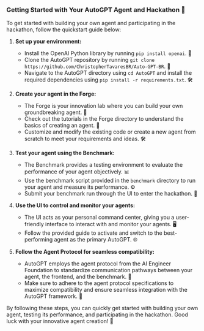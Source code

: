 ### Getting Started with Your AutoGPT Agent and Hackathon 🚀

To get started with building your own agent and participating in the hackathon, follow the quickstart guide below:

1. **Set up your environment:**
   - Install the OpenAI Python library by running `pip install openai`. 🐍
   - Clone the AutoGPT repository by running `git clone https://github.com/ChristopherTavaresBR/Auto-GPT-BR`. 🚗
   - Navigate to the AutoGPT directory using `cd AutoGPT` and install the required dependencies using `pip install -r requirements.txt`. 🛠️

2. **Create your agent in the Forge:**
   - The Forge is your innovation lab where you can build your own groundbreaking agent. 🔨
   - Check out the tutorials in the Forge directory to understand the basics of creating an agent. 📘
   - Customize and modify the existing code or create a new agent from scratch to meet your requirements and ideas. 🛠️

3. **Test your agent using the Benchmark:**
   - The Benchmark provides a testing environment to evaluate the performance of your agent objectively. 📊
   - Use the benchmark script provided in the `benchmark` directory to run your agent and measure its performance. ⚙️
   - Submit your benchmark run through the UI to enter the hackathon. 🏁

4. **Use the UI to control and monitor your agents:**
   - The UI acts as your personal command center, giving you a user-friendly interface to interact with and monitor your agents. 🖥️
   - Follow the provided guide to activate and switch to the best-performing agent as the primary AutoGPT. 🌐

5. **Follow the Agent Protocol for seamless compatibility:**
   - AutoGPT employs the agent protocol from the AI Engineer Foundation to standardize communication pathways between your agent, the frontend, and the benchmark. 🔄
   - Make sure to adhere to the agent protocol specifications to maximize compatibility and ensure seamless integration with the AutoGPT framework. 🤝

By following these steps, you can quickly get started with building your own agent, testing its performance, and participating in the hackathon. Good luck with your innovative agent creation! 🌟